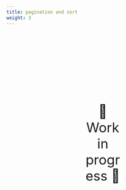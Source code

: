```yaml
---
title: pagination and sort
weight: 3
---
```

<div style="text-align: center; font-size:2.5em;margin: 200px;">🚧 Work in progress 🚧</div>